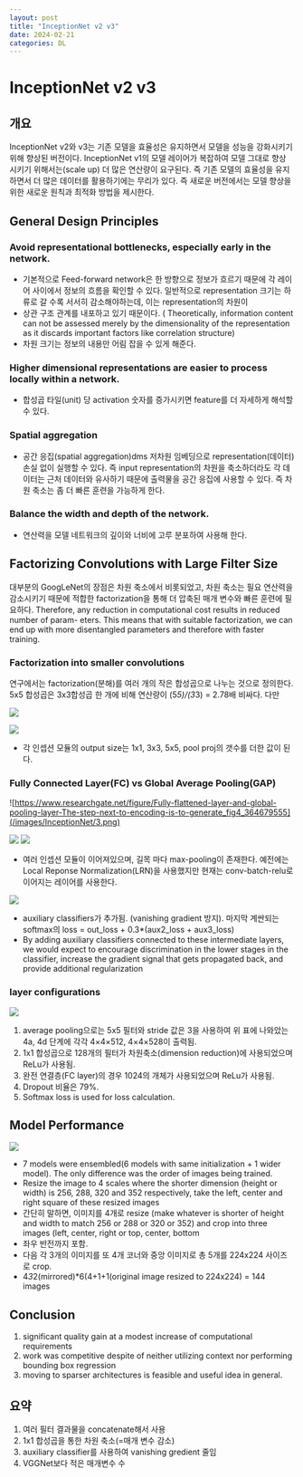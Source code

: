 ```yaml
---
layout: post
title: "InceptionNet v2 v3"
date: 2024-02-21
categories: DL
---
```


# InceptionNet v2 v3

## 개요
InceptionNet v2와 v3는 기존 모델을 효율성은 유지하면서 모델을 성능을 강화시키기 위해 향상된 버전이다. InceptionNet v1의 모델 레이어가 복잡하여 모델 그대로 향상 시키기 위해서는(scale up) 더 많은 연산량이 요구된다.
즉 기존 모델의 효율성을 유지하면서 더 많은 데이터를 활용하기에는 무리가 있다. 즉 새로운 버전에서는 모델 향상을 위한 새로운 원칙과 최적화 방법을 제시한다.


## General Design Principles

### Avoid representational bottlenecks, especially early in the network.
- 기본적으로 Feed-forward network은 한 방향으로 정보가 흐르기 때문에 각 레이어 사이에서 정보의 흐름을 확인할 수 있다. 일반적으로 representation 크기는 하류로 갈 수록 서서히 감소해야하는데, 이는 representation의 차원이
- 상관 구조 관계를 내포하고 있기 때문이다. ( Theoretically, information content can not be assessed merely by the dimensionality of the representation as it discards important factors like correlation structure)
- 차원 크기는 정보의 내용만 어림 잡을 수 있게 해준다.

### Higher dimensional representations are easier to process locally within a network. 
- 합성곱 타일(unit) 당 activation 숫자를 증가시키면 feature를 더 자세하게 해석할 수 있다.

### Spatial aggregation 
- 공간 응집(spatial aggregation)dms 저차원 임베딩으로 representation(데이터) 손실 없이 실행할 수 있다. 즉 input representation의 차원을 축소하더라도 각 데이터는 근처 데이터와 유사하기 때문에 출력물을 공간 응집에 사용할 수 있다. 즉 차원 축소는 좀 더 빠른 훈련을 가능하게 한다.

###  Balance the width and depth of the network.
- 연산력을 모델 네트워크의 깊이와 너비에 고루 분포하여 사용해 한다.


## Factorizing Convolutions with Large Filter Size
대부분의 GoogLeNet의 장점은 차원 축소에서 비롯되었고, 차원 축소는 필요 연산력을 감소시키기 때문에 적합한 factorization을 통해 더 압축된 매개 변수와 빠른 훈련에 필요하다. 
Therefore, any reduction in computational cost results in reduced number of param- eters. This means that with suitable factorization, we can end up with more disentangled parameters and therefore with faster training. 

### Factorization into smaller convolutions
연구에서는 factorization(분해)를 여러 개의 작은 합성곱으로 나누는 것으로 정의한다. 5x5 합성곱은 3x3합성곱 한 개에 비해 연산량이 (5*5)/(3*3) = 2.78배 비싸다. 다만 

![](/images/InceptionNet/1.png)


![](/images/InceptionNet/2.png)
- 각 인셉션 모듈의 output size는 1x1, 3x3, 5x5, pool proj의 갯수를 더한 값이 된다. 

### Fully Connected Layer(FC) vs Global Average Pooling(GAP)
![https://www.researchgate.net/figure/Fully-flattened-layer-and-global-pooling-layer-The-step-next-to-encoding-is-to-generate_fig4_364679555](/images/InceptionNet/3.png)


![](/images/InceptionNet/4.png)
![](/images/InceptionNet/5.png)
- 여러 인셉션 모듈이 이어져있으며, 길목 마다 max-pooling이 존재한다. 예전에는 Local Reponse Normalization(LRN)을 사용했지만 현재는 conv-batch-relu로 이어지는 레이어를 사용한다.

![](/images/InceptionNet/6.png)
- auxiliary classifiers가 추가됨. (vanishing gradient 방지). 마지막 계싼되는 softmax의 loss = out_loss + 0.3*(aux2_loss + aux3_loss)
- By adding auxiliary classifiers connected to these intermediate layers, we would expect to encourage discrimination in the lower stages in the classifier, increase the gradient signal that gets propagated back, and provide additional regularization

### layer configurations
![](/images/InceptionNet/7.png)
1. average pooling으로는 5x5 필터와 stride 값은 3을 사용하여 위 표에 나와았는 4a, 4d 단계에 각각 4×4×512, 4×4×528이 출력됨.
2. 1x1 합성곱으로 128개의 필터가 차원축소(dimension reduction)에 사용되었으며 ReLu가 사용됨.
3. 완전 연결층(FC layer)의 경우 1024의 개체가 사용되었으며 ReLu가 사용됨.
4. Dropout 비율은 79%.
5. Softmax loss is used for loss calculation.

## Model Performance
![](/images/InceptionNet/8.png)
- 7 models were ensembled(6 models with same initialization + 1 wider model). The only difference was the order of images being trained.
- Resize the image to 4 scales where the shorter dimension (height or width) is 256, 288, 320 and 352 respectively, take the left, center and right square of these resized images 
- 간단히 말하면, 이미지를 4개로 resize (make whatever is shorter of height and width to match 256 or 288 or 320 or 352) and crop into three images (left, center, right or top, center, bottom
- 좌우 반전까지 포함.
- 다음 각 3개의 이미지를 또 4개 코너와 중앙 이미지로 총 5개를 224x224 사이즈로 crop.
- 4*3*2(mirrored)*6(4+1+1(original image resized to 224x224) = 144 images

## Conclusion
1. significant quality gain at a modest increase of computational requirements
2. work was competitive despite of neither utilizing context nor performing bounding box regression
3. moving to sparser architectures is feasible and useful idea in general.

## 요약
1. 여러 필터 결과물을 concatenate해서 사용
2. 1x1 합성곱을 통한 차원 축소(=매개 변수 감소)
3. auxiliary classifier를 사용하여 vanishing gredient 줄임
4. VGGNet보다 적은 매개변수 수
